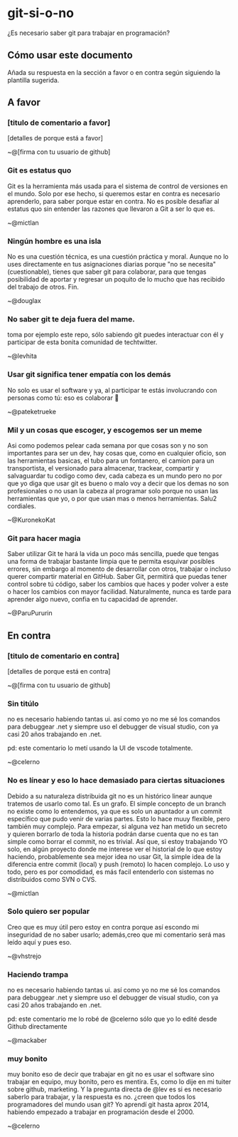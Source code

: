# git-si-o-no
¿Es necesario saber git para trabajar en programación?

## Cómo usar este documento

Añada su respuesta en la sección a favor o en contra según siguiendo la plantilla sugerida.

## A favor

### [titulo de comentario a favor]
[detalles de porque está a favor]

~@[firma con tu usuario de github]


### Git es estatus quo
Git es la herramienta más usada para el sistema de control de versiones en el mundo. Solo por ese hecho, si queremos estar en contra es necesario aprenderlo, para saber porque estar en contra. No es posible desafiar al estatus quo sin entender las razones que llevaron a Git a ser lo que es.

~@mictlan

### Ningún hombre es una isla
No es una cuestión técnica, es una cuestión práctica y moral.
Aunque no lo uses directamente en tus asignaciones diarias porque "no se necesita" (cuestionable),
tienes que saber git para colaborar, para que tengas posibilidad de aportar y regresar un poquito de lo mucho  que has recibido del trabajo de otros. Fin.

~@douglax

### No saber git te deja fuera del mame.
toma por ejemplo este repo, sólo sabiendo git
puedes interactuar con él y participar de esta
bonita comunidad de techtwitter.

~@levhita

### Usar git significa tener empatía con los demás
No solo es usar el software y ya, al participar te estás involucrando con personas como tú: eso es colaborar :beers:

~@pateketrueke

### Mil y un cosas que escoger, y escogemos ser un meme
Asi como podemos pelear cada semana por que cosas son y no son importantes para ser un dev, hay cosas que, como en cualquier oficio, son las herramientas basicas,
el tubo para un fontanero, el camion para un transportista, el versionado para almacenar, trackear, compartir y salvaguardar tu codigo como dev, cada cabeza es un mundo
pero no por que yo diga que usar git es bueno o malo voy a decir que los demas no son profesionales o no usan la cabeza al programar solo porque no usan las herramientas 
que yo, o por que usan mas o menos herramientas.
Salu2 cordiales.

~@KuronekoKat

### Git para hacer magia
Saber utilizar Git te hará la vida un poco más sencilla, puede que tengas una forma de trabajar bastante limpia que te permita esquivar posibles errores, sin embargo al momento de desarrollar con otros, trabajar o incluso querer compartir material en GitHub. Saber Git, permitirá que puedas tener control sobre tú código, saber los cambios que haces y poder volver a este o hacer los cambios con mayor facilidad. Naturalmente, nunca es tarde para aprender algo nuevo, confia en tu capacidad de aprender.

~@ParuPururin


## En contra

### [titulo de comentario en contra]
[detalles de porque está en contra]

~@[firma con tu usuario de github]

### Sin titúlo
no es necesario habiendo tantas ui. así como yo no me sé los comandos para debuggear .net y siempre uso el debugger de visual studio, con ya casi 20 años trabajando en .net.

pd: este comentario lo metí usando la UI de vscode totalmente. 

~@celerno

### No es línear y eso lo hace demasiado para ciertas situaciones

Debido a su naturaleza distribuida git no es un histórico linear aunque tratemos de usarlo como tal. Es un grafo. El simple concepto de un branch no existe como lo entendemos, ya que es solo un apuntador a un commit específico que pudo venir de varias partes. Esto lo hace muuy flexible, pero también muy complejo. Para empezar, si alguna vez han metido un secreto y quieren borrarlo de toda la historia podrán darse cuenta que no es tan simple como borrar el commit, no es trivial. Así que, si estoy trabajando YO solo, en algún proyecto donde me interese ver el historial de lo que estoy haciendo, probablemente sea mejor idea no usar Git, la simple idea de la diferencia entre commit (local) y push (remoto) lo hacen complejo. Lo uso y todo, pero es por comodidad, es más facil entenderlo con sistemas no distribuidos como SVN o CVS.

~@mictlan

### Solo quiero ser popular

Creo que es muy útil pero estoy en contra porque así escondo mi inseguridad de no saber usarlo; además,creo que mi comentario será mas leído aquí y pues eso. 

~@vhstrejo

### Haciendo trampa

no es necesario habiendo tantas ui. así como yo no me sé los comandos para debuggear .net y siempre uso el debugger de visual studio, con ya casi 20 años trabajando en .net.

pd: este comentario me lo robé de @celerno sólo que yo lo edité desde Github directamente

~@mackaber

### muy bonito 

muy bonito eso de decir que trabajar en git no es usar el software sino trabajar en equipo, muy bonito, pero es mentira. Es, como lo dije en mi tuiter sobre github, marketing.
Y la pregunta directa de @lev es si es necesario saberlo para trabajar, y la respuesta es no. ¿creen que todos los programadores del mundo usan git? Yo aprendí git hasta aprox 2014, habiendo empezado a trabajar en programación desde el 2000. 

~@celerno

